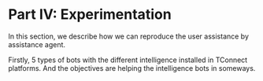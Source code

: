# Part IV: Experimentation

In this section, we describe how we can reproduce the user assistance by assistance agent.

Firstly, 5 types of bots with the different intelligence installed in TConnect platforms.
And the objectives are helping the intelligence bots in someways.

